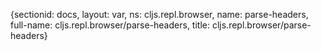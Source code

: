 {sectionid: docs, layout: var, ns: cljs.repl.browser, name: parse-headers, full-name: cljs.repl.browser/parse-headers,
  title: cljs.repl.browser/parse-headers}
